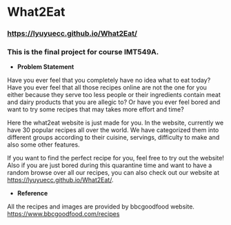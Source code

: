 # What2Eat
### https://lyuyuecc.github.io/What2Eat/
### This is the final project for course IMT549A.

- **Problem Statement**

Have you ever feel that you completely have no idea what to eat today? Have you ever feel that all those recipes online are not the one for you either because they serve too less people or their ingredients contain meat and dairy products that you are allegic to? Or have you ever feel bored and want to try some recipes that may takes more effort and time? 

Here the what2eat website is just made for you. In the website, currently we have 30 popular recipes all over the world. We have categorized them into different groups according to their cuisine, servings, difficulty to make and also some other features. 

If you want to find the perfect recipe for you, feel free to try out the website! Also if you are just bored during this quarantine time and want to have a random browse over all our recipes, you can also check out our website at https://lyuyuecc.github.io/What2Eat/.
- **Reference**

All the recipes and images are provided by bbcgoodfood website. https://www.bbcgoodfood.com/recipes